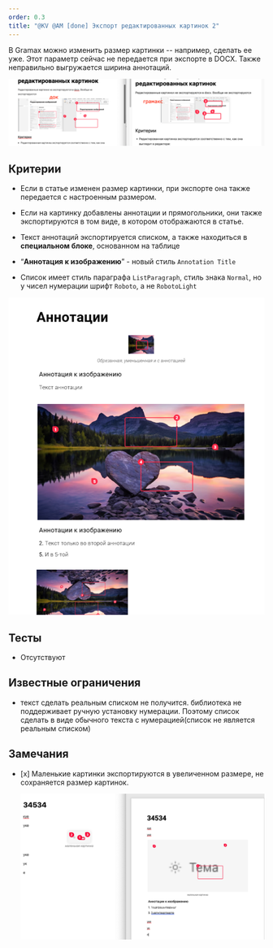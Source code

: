 ```yaml
---
order: 0.3
title: "@KV @AM [done] Экспорт редактированных картинок 2"
---
```


В Gramax можно изменить размер картинки -- например, сделать ее уже. Этот параметр сейчас не передается при экспорте в DOCX. Также неправильно выгружается ширина аннотаций.

![](./export-redaktirovannykh-kartinok-2.png)

## Критерии

-  Если в статье изменен размер картинки, при экспорте она также передается с настроенным размером.

-  Если на картинку добавлены аннотации и прямогольники, они также экспортируются в том виде, в котором отображаются в статье.

-  Текст аннотаций экспортируется списком, а также находиться в **специальном блоке**, основанном на таблице

-  “**Аннотация к изображению**” - новый стиль `Annotation Title`

-  Список имеет стиль параграфа `ListParagraph`, стиль знака `Normal`, но у чисел нумерации шрифт `Roboto`, а не `RobotoLight`

![](./export-redaktirovannykh-kartinok.png)

## Тесты

-  Отсутствуют

## Известные ограничения

-  текст сделать реальным списком не получится. библиотека не поддерживает ручную установку нумерации. Поэтому список сделать в виде обычного текста с нумерацией(список не является реальным списком)

## Замечания

-  \[x\] Маленькие картинки экспортируются в увеличенном размере, не сохраняется размер картинок.

   ![](./export-redaktirovannykh-kartinok-3.png)
